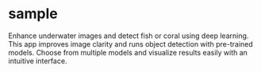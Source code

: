 # sample
Enhance underwater images and detect fish or coral using deep learning. This app improves image clarity and runs object detection with pre-trained models. Choose from multiple models and visualize results easily with an intuitive interface.

